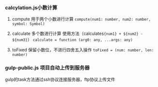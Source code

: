 ### calcylation.js小数计算
1. compute 用于两个小数进行计算
   `compute(num1: number, num2: number, symbol: Symbol)`

2. calculate 多个数进行计算 使用方法（calculate`${num1} + ${num2} - ${num3}`）
   `calculate = function (arg0: any, ...args: any)`

3. toFixed 保留小数位，不进行四舍五入操作
   `toFixed = (num: number, len: number)`

   

### gulp-public.js 项目自动上传到服务器

gulp的task方法通过ssh协议连接服务器，ftp协议上传文件
